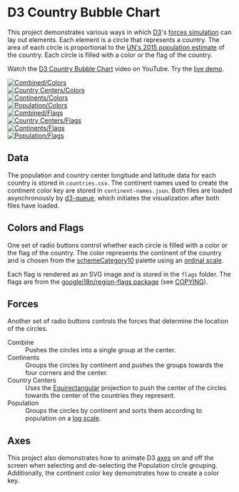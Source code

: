 # D3 Country Bubble Chart

This project demonstrates various ways in which [D3](https://d3js.org/)'s [forces simulation](https://github.com/d3/d3-force) can lay out elements. Each element is a circle that represents a country. The area of each circle is proportional to the [UN's 2015 population estimate](https://esa.un.org/unpd/wpp/Download/Standard/Population/) of the country. Each circle is filled with a color or the flag of the country.

Watch the [D3 Country Bubble Chart](https://www.youtube.com/watch?v=ChniIfhvw-M) video on YouTube. Try the [live demo](https://jeffreymorganio.github.io/d3-country-bubble-chart/demo/).

<div>
  <a href="http://jeffreymorganio.github.io/d3-country-bubble-chart/images/d3-country-bubble-chart-combine-colors.png"><img src="http://jeffreymorganio.github.io/d3-country-bubble-chart/images/d3-country-bubble-chart-combine-colors.png" alt="Combined/Colors"></a>
</div>

<div>
  <a href="http://jeffreymorganio.github.io/d3-country-bubble-chart/images/d3-country-bubble-chart-country-centers-colors.png"><img src="http://jeffreymorganio.github.io/d3-country-bubble-chart/images/d3-country-bubble-chart-country-centers-colors.png" alt="Country Centers/Colors"></a>
</div>

<div>
  <a href="http://jeffreymorganio.github.io/d3-country-bubble-chart/images/d3-country-bubble-chart-continents-colors.png"><img src="http://jeffreymorganio.github.io/d3-country-bubble-chart/images/d3-country-bubble-chart-continents-colors.png" alt="Continents/Colors"></a>
</div>

<div>
  <a href="http://jeffreymorganio.github.io/d3-country-bubble-chart/images/d3-country-bubble-chart-population-colors.png"><img src="http://jeffreymorganio.github.io/d3-country-bubble-chart/images/d3-country-bubble-chart-population-colors.png" alt="Population/Colors"></a>
</div>

<div>
  <a href="http://jeffreymorganio.github.io/d3-country-bubble-chart/images/d3-country-bubble-chart-combine-flags.png"><img src="http://jeffreymorganio.github.io/d3-country-bubble-chart/images/d3-country-bubble-chart-combine-flags.png" alt="Combined/Flags"></a>
</div>

<div>
  <a href="http://jeffreymorganio.github.io/d3-country-bubble-chart/images/d3-country-bubble-chart-country-centers-flags.png"><img src="http://jeffreymorganio.github.io/d3-country-bubble-chart/images/d3-country-bubble-chart-country-centers-flags.png" alt="Country Centers/Flags"></a>
</div>

<div>
  <a href="http://jeffreymorganio.github.io/d3-country-bubble-chart/images/d3-country-bubble-chart-continents-flags.png"><img src="http://jeffreymorganio.github.io/d3-country-bubble-chart/images/d3-country-bubble-chart-continents-flags.png" alt="Continents/Flags"></a>
</div>

<div>
  <a href="http://jeffreymorganio.github.io/d3-country-bubble-chart/images/d3-country-bubble-chart-population-flags.png"><img src="http://jeffreymorganio.github.io/d3-country-bubble-chart/images/d3-country-bubble-chart-population-flags.png" alt="Population/Flags"></a>
</div>

## Data

The population and country center longitude and latitude data for each country is stored in `countries.csv`. The continent names used to create the continent color key are stored in `continent-names.json`. Both files are loaded asynchronously by [d3-queue](https://github.com/d3/d3-queue), which initiates the visualization after both files have loaded.

## Colors and Flags

One set of radio buttons control whether each circle is filled with a color or the flag of the country. The color represents the continent of the country and is chosen from the [schemeCategory10](https://github.com/d3/d3-scale/blob/master/README.md#schemeCategory10) palette using an [ordinal scale](https://github.com/d3/d3-scale/blob/master/README.md#ordinal-scales).

Each flag is rendered as an SVG image and is stored in the `flags` folder. The flags are from the [googlei18n/region-flags package](https://github.com/googlei18n/region-flags/tree/gh-pages/svg) (see [COPYING](https://github.com/googlei18n/region-flags/blob/gh-pages/COPYING)).

## Forces

Another set of radio buttons controls the forces that determine the location of the circles.

<dl>
  <dt>Combine</dt>
  <dd>Pushes the circles into a single group at the center.</dd>
  <dt>Continents</dt>
  <dd>Groups the circles by continent and pushes the groups towards the four corners and the center.</dd>
  <dt>Country Centers</dt>
  <dd>Uses the <a href="https://github.com/d3/d3-geo#geoEquirectangular">Equirectangular</a> projection to push the center of the circles towards the center of the countries they represent.</dd>
  <dt>Population</dt>
  <dd>Groups the circles by continent and sorts them according to population on a <a href="https://github.com/d3/d3-scale#scaleLog">log scale</a>.</dd>
</dl>

## Axes

This project also demonstrates how to animate D3 [axes](https://github.com/d3/d3-axis) on and off the screen when selecting and de-selecting the Population circle grouping. Additionally, the continent color key demonstrates how to create a color key.
